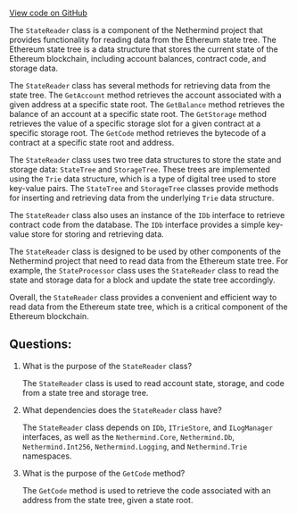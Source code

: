 [View code on GitHub](https://github.com/NethermindEth/nethermind/src/Nethermind/Nethermind.State/StateReader.cs)

The `StateReader` class is a component of the Nethermind project that provides functionality for reading data from the Ethereum state tree. The Ethereum state tree is a data structure that stores the current state of the Ethereum blockchain, including account balances, contract code, and storage data.

The `StateReader` class has several methods for retrieving data from the state tree. The `GetAccount` method retrieves the account associated with a given address at a specific state root. The `GetBalance` method retrieves the balance of an account at a specific state root. The `GetStorage` method retrieves the value of a specific storage slot for a given contract at a specific storage root. The `GetCode` method retrieves the bytecode of a contract at a specific state root and address.

The `StateReader` class uses two tree data structures to store the state and storage data: `StateTree` and `StorageTree`. These trees are implemented using the `Trie` data structure, which is a type of digital tree used to store key-value pairs. The `StateTree` and `StorageTree` classes provide methods for inserting and retrieving data from the underlying `Trie` data structure.

The `StateReader` class also uses an instance of the `IDb` interface to retrieve contract code from the database. The `IDb` interface provides a simple key-value store for storing and retrieving data.

The `StateReader` class is designed to be used by other components of the Nethermind project that need to read data from the Ethereum state tree. For example, the `StateProcessor` class uses the `StateReader` class to read the state and storage data for a block and update the state tree accordingly.

Overall, the `StateReader` class provides a convenient and efficient way to read data from the Ethereum state tree, which is a critical component of the Ethereum blockchain.
## Questions: 
 1. What is the purpose of the `StateReader` class?
    
    The `StateReader` class is used to read account state, storage, and code from a state tree and storage tree.

2. What dependencies does the `StateReader` class have?
    
    The `StateReader` class depends on `IDb`, `ITrieStore`, and `ILogManager` interfaces, as well as the `Nethermind.Core`, `Nethermind.Db`, `Nethermind.Int256`, `Nethermind.Logging`, and `Nethermind.Trie` namespaces.

3. What is the purpose of the `GetCode` method?
    
    The `GetCode` method is used to retrieve the code associated with an address from the state tree, given a state root.
